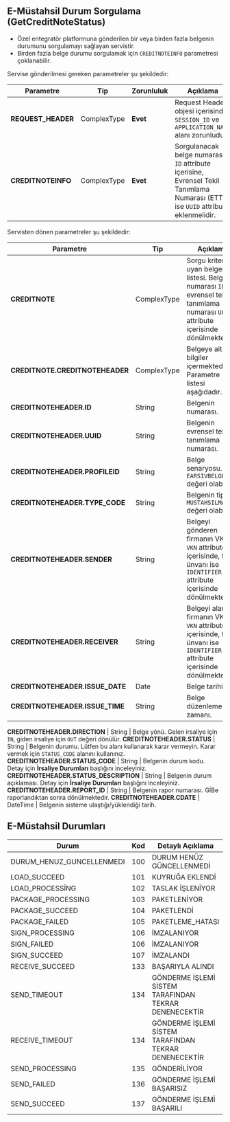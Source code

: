 ## E-Müstahsil Durum Sorgulama (GetCreditNoteStatus)
* Özel entegratör platformuna gönderilen bir veya birden fazla belgenin durumunu sorgulamayı sağlayan servistir.
* Birden fazla belge durumu sorgulamak için `CREDITNOTEINFO` parametresi çoklanabilir.


Servise gönderilmesi gereken parametreler şu şekildedir:

Parametre | Tip         | Zorunluluk  | Açıklama
--------- | ----------- | ----------- | -----------
**REQUEST_HEADER** | ComplexType | **Evet** | Request Header objesi içerisinde `SESSION_ID` ve `APPLICATION_NAME` alanı zorunludur.
**CREDITNOTEINFO** | ComplexType  | **Evet** | Sorgulanacak belge numarası `ID` attribute içerisine, Evrensel Tekil Tanımlama Numarası (ETTN) ise `UUID` attribute eklenmelidir.


Servisten dönen parametreler şu şekildedir:


Parametre | Tip        | Açıklama
--------- | ----------- | -----------
**CREDITNOTE** | ComplexType | Sorgu kriterine uyan belgelerin listesi. Belge numarası `ID`, evrensel tekil tanımlama numarası  `UUID` attribute içerisinde dönülmektedir.
**CREDITNOTE.CREDITNOTEHEADER** | ComplexType | Belgeye ait özet bilgiler içermektedir. Parametre listesi aşağıdadır.
**CREDITNOTEHEADER.ID** | String | Belgenin numarası.
**CREDITNOTEHEADER.UUID** | String | Belgenin evrensel tekil tanımlama numarası.
**CREDITNOTEHEADER.PROFILEID** | String | Belge senaryosu. `EARSIVBELGE` değeri olabilir.
**CREDITNOTEHEADER.TYPE_CODE** | String | Belgenin tipi. `MUSTAHSILMAKBUZ` değeri olabilir.
**CREDITNOTEHEADER.SENDER** | String |  Belgeyi gönderen firmanın VKNsi `VKN` attribute içerisinde, firma ünvanı ise `IDENTIFIER` attribute içerisinde dönülmektedir.
**CREDITNOTEHEADER.RECEIVER** | String |  Belgeyi alan firmanın VKNsi `VKN` attribute içerisinde, firma ünvanı ise `IDENTIFIER` attribute içerisinde dönülmektedir.
**CREDITNOTEHEADER.ISSUE_DATE** | Date | Belge tarihi.
**CREDITNOTEHEADER.ISSUE_TIME** | String | Belge düzenleme zamanı.

**CREDITNOTEHEADER.DIRECTION** | String | Belge yönü. Gelen irsaliye için `IN`, giden irsaliye için `OUT` değeri dönülür.
**CREDITNOTEHEADER.STATUS** | String | Belgenin durumu. Lütfen bu alanı kullanarak karar vermeyin. Karar vermek için `STATUS_CODE` alanını kullanınız.
**CREDITNOTEHEADER.STATUS_CODE** | String | Belgenin durum kodu. Detay için **İrsaliye Durumları** başlığını inceleyiniz.
**CREDITNOTEHEADER.STATUS_DESCRIPTION** | String | Belgenin durum açıklaması. Detay için **İrsaliye Durumları** başlığını inceleyiniz.
**CREDITNOTEHEADER.REPORT_ID** | String | Belgenin rapor numarası. GİBe raporlandıktan sonra dönülmektedir.
**CREDITNOTEHEADER.CDATE** | DateTime | Belgenin sisteme ulaştığı/yüklendiği tarih.



## E-Müstahsil Durumları


Durum	| Kod | Detaylı Açıklama
------- |---------- | --------------
DURUM_HENUZ_GUNCELLENMEDI	| 100	| DURUM HENÜZ GÜNCELLENMEDİ
LOAD_SUCCEED	| 101	| KUYRUĞA EKLENDİ
LOAD_PROCESSİNG	| 102	|TASLAK İŞLENİYOR
PACKAGE_PROCESSING |	103	 |	PAKETLENİYOR
PACKAGE_SUCCEED	 |	104	 |	PAKETLENDİ
PACKAGE_FAILED	 |	105	 |	PAKETLEME_HATASI
SIGN_PROCESSING	 |	106	 |	İMZALANIYOR
SIGN_FAILED |		106 |	İMZALANIYOR
SIGN_SUCCEED	 |	107	 |	İMZALANDI
RECEIVE_SUCCEED	 |	133	 |	BAŞARIYLA ALINDI
SEND_TIMEOUT	 |	134	 |	GÖNDERME İŞLEMİ SİSTEM TARAFINDAN  TEKRAR DENENECEKTİR
RECEIVE_TIMEOUT	 |	134	 |	GÖNDERME İŞLEMİ SİSTEM TARAFINDAN  TEKRAR DENENECEKTİR
SEND_PROCESSING	 |	135 |		GÖNDERİLİYOR
SEND_FAILED	 |	136	 |	GÖNDERME İŞLEMİ BAŞARISIZ
SEND_SUCCEED	 |	137	 |	GÖNDERME İŞLEMİ BAŞARILI
